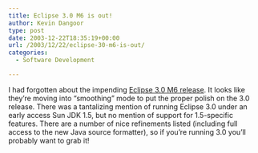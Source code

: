 ```yaml
---
title: Eclipse 3.0 M6 is out!
author: Kevin Dangoor
type: post
date: 2003-12-22T18:35:19+00:00
url: /2003/12/22/eclipse-30-m6-is-out/
categories:
  - Software Development

---
```

I had forgotten about the impending [Eclipse 3.0 M6 release][1]. It looks like they&#8217;re moving into &#8220;smoothing&#8221; mode to put the proper polish on the 3.0 release. There was a tantalizing mention of running Eclipse 3.0 under an early access Sun JDK 1.5, but no mention of support for 1.5-specific features. There are a number of nice refinements listed (including full access to the new Java source formatter), so if you&#8217;re running 3.0 you&#8217;ll probably want to grab it!

 [1]: http://download.eclipse.org/downloads/drops/S-3.0M6-200312182000/eclipse-news-M6.html "Eclipse 3.0 M6 News"